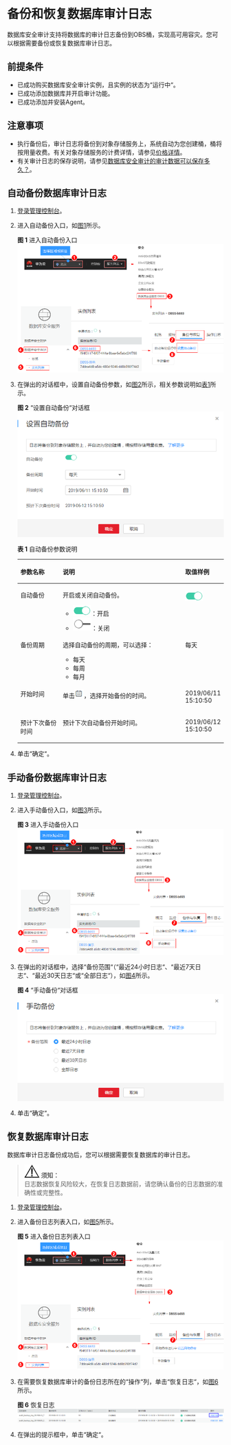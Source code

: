 # 备份和恢复数据库审计日志<a name="ZH-CN_TOPIC_0145057228"></a>

数据库安全审计支持将数据库的审计日志备份到OBS桶，实现高可用容灾。您可以根据需要备份或恢复数据库审计日志。

## 前提条件<a name="section441811405410"></a>

-   已成功购买数据库安全审计实例，且实例的状态为“运行中“。
-   已成功添加数据库并开启审计功能。
-   已成功添加并安装Agent。

## 注意事项<a name="section15605175411114"></a>

-   执行备份后，审计日志将备份到对象存储服务上，系统自动为您创建桶，桶将按用量收费。有关对象存储服务的计费详情，请参见[价格详情](https://www.huaweicloud.com/pricing.html?tab=detail#/obs)。
-   有关审计日志的保存说明，请参见[数据库安全审计的审计数据可以保存多久？](https://support.huaweicloud.com/dbss_faq/dbss_01_0225.html)。

## 自动备份数据库审计日志<a name="section17436135119537"></a>

1.  [登录管理控制台](https://console.huaweicloud.com/)。
2.  进入自动备份入口，如[图1](#fig61991836131419)所示。

    **图 1**  进入自动备份入口<a name="fig61991836131419"></a>  
    ![](figures/进入自动备份入口.png "进入自动备份入口")

3.  在弹出的对话框中，设置自动备份参数，如[图2](#fig559320113012)所示，相关参数说明如[表1](#table18602206309)所示。

    **图 2** “设置自动备份“对话框<a name="fig559320113012"></a>  
    ![](figures/设置自动备份对话框.png "设置自动备份对话框")

    **表 1**  自动备份参数说明

    <a name="table18602206309"></a>
    <table><thead align="left"><tr id="row66082019309"><th class="cellrowborder" valign="top" width="21%" id="mcps1.2.4.1.1"><p id="p1660112023010"><a name="p1660112023010"></a><a name="p1660112023010"></a>参数名称</p>
    </th>
    <th class="cellrowborder" valign="top" width="61%" id="mcps1.2.4.1.2"><p id="p166014209304"><a name="p166014209304"></a><a name="p166014209304"></a>说明</p>
    </th>
    <th class="cellrowborder" valign="top" width="18%" id="mcps1.2.4.1.3"><p id="p360162012309"><a name="p360162012309"></a><a name="p360162012309"></a>取值样例</p>
    </th>
    </tr>
    </thead>
    <tbody><tr id="row1260620173019"><td class="cellrowborder" valign="top" width="21%" headers="mcps1.2.4.1.1 "><p id="p46002063014"><a name="p46002063014"></a><a name="p46002063014"></a>自动备份</p>
    </td>
    <td class="cellrowborder" valign="top" width="61%" headers="mcps1.2.4.1.2 "><p id="p46012053012"><a name="p46012053012"></a><a name="p46012053012"></a>开启或关闭自动备份。</p>
    <a name="ul96017208301"></a><a name="ul96017208301"></a><ul id="ul96017208301"><li><a name="zh-cn_topic_0145057227_image198091513182811"></a><a name="zh-cn_topic_0145057227_image198091513182811"></a><span><img id="zh-cn_topic_0145057227_image198091513182811" src="figures/icon-open.png"></span>：开启</li><li><a name="zh-cn_topic_0145057227_image1387154372817"></a><a name="zh-cn_topic_0145057227_image1387154372817"></a><span><img id="zh-cn_topic_0145057227_image1387154372817" src="figures/icon-close.png"></span>：关闭</li></ul>
    </td>
    <td class="cellrowborder" valign="top" width="18%" headers="mcps1.2.4.1.3 "><p id="p96011202300"><a name="p96011202300"></a><a name="p96011202300"></a><a name="image946067144013"></a><a name="image946067144013"></a><span><img id="image946067144013" src="figures/icon-open.png"></span></p>
    </td>
    </tr>
    <tr id="row16601020103014"><td class="cellrowborder" valign="top" width="21%" headers="mcps1.2.4.1.1 "><p id="p18601320153018"><a name="p18601320153018"></a><a name="p18601320153018"></a>备份周期</p>
    </td>
    <td class="cellrowborder" valign="top" width="61%" headers="mcps1.2.4.1.2 "><p id="p460102073014"><a name="p460102073014"></a><a name="p460102073014"></a>选择自动备份的周期，可以选择：</p>
    <a name="ul1660142053017"></a><a name="ul1660142053017"></a><ul id="ul1660142053017"><li>每天</li><li>每周</li><li>每月</li></ul>
    </td>
    <td class="cellrowborder" valign="top" width="18%" headers="mcps1.2.4.1.3 "><p id="p126132073010"><a name="p126132073010"></a><a name="p126132073010"></a>每天</p>
    </td>
    </tr>
    <tr id="row1661192012301"><td class="cellrowborder" valign="top" width="21%" headers="mcps1.2.4.1.1 "><p id="p561920143020"><a name="p561920143020"></a><a name="p561920143020"></a>开始时间</p>
    </td>
    <td class="cellrowborder" valign="top" width="61%" headers="mcps1.2.4.1.2 "><p id="p86118201301"><a name="p86118201301"></a><a name="p86118201301"></a>单击<a name="image1197111784111"></a><a name="image1197111784111"></a><span><img id="image1197111784111" src="figures/icon-calendar.png"></span>，选择开始备份的时间。</p>
    </td>
    <td class="cellrowborder" valign="top" width="18%" headers="mcps1.2.4.1.3 "><p id="p061112018304"><a name="p061112018304"></a><a name="p061112018304"></a>2019/06/11 15:10:50</p>
    </td>
    </tr>
    <tr id="row196114205301"><td class="cellrowborder" valign="top" width="21%" headers="mcps1.2.4.1.1 "><p id="p161720193013"><a name="p161720193013"></a><a name="p161720193013"></a>预计下次备份时间</p>
    </td>
    <td class="cellrowborder" valign="top" width="61%" headers="mcps1.2.4.1.2 "><p id="p961182019301"><a name="p961182019301"></a><a name="p961182019301"></a>预计下次自动备份开始时间。</p>
    </td>
    <td class="cellrowborder" valign="top" width="18%" headers="mcps1.2.4.1.3 "><p id="p20611320133017"><a name="p20611320133017"></a><a name="p20611320133017"></a>2019/06/12 15:10:50</p>
    </td>
    </tr>
    </tbody>
    </table>

4.  单击“确定“。

## 手动备份数据库审计日志<a name="section15674104617169"></a>

1.  [登录管理控制台](https://console.huaweicloud.com/)。
2.  进入手动备份入口，如[图3](#fig53167236710)所示。

    **图 3**  进入手动备份入口<a name="fig53167236710"></a>  
    ![](figures/进入手动备份入口.png "进入手动备份入口")

3.  在弹出的对话框中，选择“备份范围“（“最近24小时日志“、“最近7天日志“、“最近30天日志“或“全部日志“），如[图4](#fig14575161415425)所示。

    **图 4** “手动备份“对话框<a name="fig14575161415425"></a>  
    ![](figures/手动备份对话框.png "手动备份对话框")

4.  单击“确定“。

## 恢复数据库审计日志<a name="section66781014125310"></a>

数据库审计日志备份成功后，您可以根据需要恢复数据库的审计日志。

>![](public_sys-resources/icon-notice.gif) **须知：**   
>日志数据恢复风险较大，在恢复日志数据前，请您确认备份的日志数据的准确性或完整性。  

1.  [登录管理控制台](https://console.huaweicloud.com/)。
2.  进入备份日志列表入口，如[图5](#fig10560192191214)所示。

    **图 5**  进入备份日志列表入口<a name="fig10560192191214"></a>  
    ![](figures/进入备份日志列表入口.png "进入备份日志列表入口")

3.  在需要恢复数据库审计的备份日志所在的“操作“列，单击“恢复日志“，如[图6](#fig249072014143)所示。

    **图 6**  恢复日志<a name="fig249072014143"></a>  
    ![](figures/恢复日志.png "恢复日志")

4.  在弹出的提示框中，单击“确定“。

